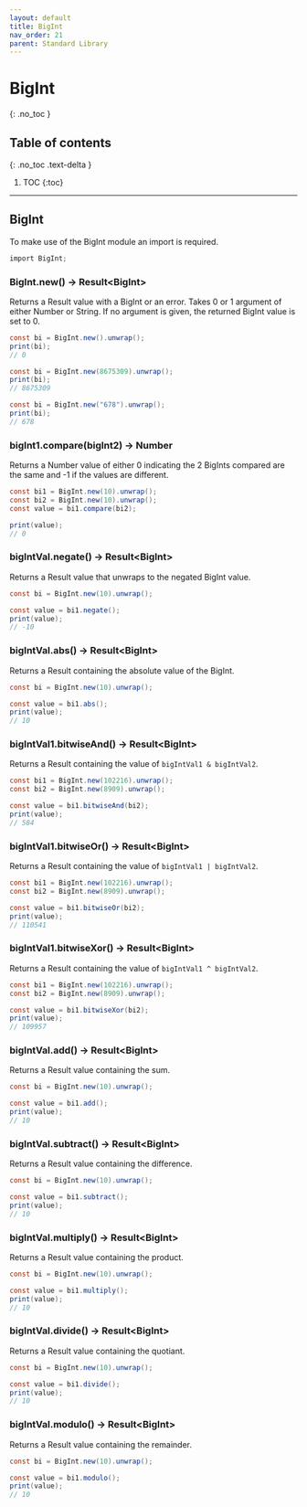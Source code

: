 ```yaml
---
layout: default
title: BigInt
nav_order: 21
parent: Standard Library
---
```


# BigInt
{: .no_toc }

## Table of contents
{: .no_toc .text-delta }

1. TOC
{:toc}

---

## BigInt

To make use of the BigInt module an import is required.

```cs
import BigInt;
```

### BigInt.new() -> Result\<BigInt>

Returns a Result value with a BigInt or an error. Takes 0 or 1 argument of either Number or String. If no argument is given, the returned BigInt value is set to 0.

```cs
const bi = BigInt.new().unwrap();
print(bi);
// 0
```

```cs
const bi = BigInt.new(8675309).unwrap();
print(bi);
// 8675309
```

```cs
const bi = BigInt.new("678").unwrap();
print(bi);
// 678
```

### bigInt1.compare(bigInt2) -> Number

Returns a Number value of either 0 indicating the 2 BigInts compared are the same and -1 if the values are different.

```cs
const bi1 = BigInt.new(10).unwrap();
const bi2 = BigInt.new(10).unwrap();
const value = bi1.compare(bi2);

print(value);
// 0
```

### bigIntVal.negate() -> Result\<BigInt>

Returns a Result value that unwraps to the negated BigInt value.

```cs
const bi = BigInt.new(10).unwrap();

const value = bi1.negate();
print(value);
// -10
```

### bigIntVal.abs() -> Result\<BigInt>

Returns a Result containing the absolute value of the BigInt.

```cs
const bi = BigInt.new(10).unwrap();

const value = bi1.abs();
print(value);
// 10
```

### bigIntVal1.bitwiseAnd() -> Result\<BigInt>

Returns a Result containing the value of `bigIntVal1 & bigIntVal2`.

```cs
const bi1 = BigInt.new(102216).unwrap();
const bi2 = BigInt.new(8909).unwrap();

const value = bi1.bitwiseAnd(bi2);
print(value);
// 584
```

### bigIntVal1.bitwiseOr() -> Result\<BigInt>

Returns a Result containing the value of `bigIntVal1 | bigIntVal2`.

```cs
const bi1 = BigInt.new(102216).unwrap();
const bi2 = BigInt.new(8909).unwrap();

const value = bi1.bitwiseOr(bi2);
print(value);
// 110541
```

### bigIntVal1.bitwiseXor() -> Result\<BigInt>

Returns a Result containing the value of `bigIntVal1 ^ bigIntVal2`.

```cs
const bi1 = BigInt.new(102216).unwrap();
const bi2 = BigInt.new(8909).unwrap();

const value = bi1.bitwiseXor(bi2);
print(value);
// 109957
```

### bigIntVal.add() -> Result\<BigInt>

Returns a Result value containing the sum.

```cs
const bi = BigInt.new(10).unwrap();

const value = bi1.add();
print(value);
// 10
```

### bigIntVal.subtract() -> Result\<BigInt>

Returns a Result value containing the difference.

```cs
const bi = BigInt.new(10).unwrap();

const value = bi1.subtract();
print(value);
// 10
```

### bigIntVal.multiply() -> Result\<BigInt>

Returns a Result value containing the product.

```cs
const bi = BigInt.new(10).unwrap();

const value = bi1.multiply();
print(value);
// 10
```

### bigIntVal.divide() -> Result\<BigInt>

Returns a Result value containing the quotiant.

```cs
const bi = BigInt.new(10).unwrap();

const value = bi1.divide();
print(value);
// 10
```

### bigIntVal.modulo() -> Result\<BigInt>

Returns a Result value containing the remainder.

```cs
const bi = BigInt.new(10).unwrap();

const value = bi1.modulo();
print(value);
// 10
```
